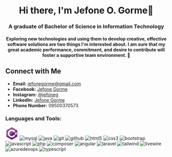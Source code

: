 <h1 align="center">Hi there, I'm Jefone O. Gorme👋</h1>
<h3 align="center">A graduate of Bachelor of Science in Information Technology</h3>
<h4 align="center">Exploring new technologies and using them to develop creative, effective software solutions are two things I'm interested about. I am sure that my great academic performance, commitment, and desire to contribute will foster a supportive team environment. 🌱</h4>

## Connect with Me

- **Email:** [jefonegorme@gmail.com](mailto:jefonegorme@gmail.com)
- **Facebook:** [Jefone Gorme](https://www.facebook.com/jefone.gorme.3/)
- **Instagram:** [@jefoneg](https://www.instagram.com/jefoneg/)
- **LinkedIn:** [Jefone Gorme](https://www.linkedin.com/in/jefone-gorme-678266258/)
- **Phone Number:** 09500370573

<h3 align="left">Languages and Tools:</h3>
<p align="left"> 
<img src="https://raw.githubusercontent.com/devicons/devicon/master/icons/csharp/csharp-original.svg" alt="csharp" width="40" height="40"/> 
<img src="https://cdn.jsdelivr.net/gh/devicons/devicon/icons/mysql/mysql-original.svg" alt="mysql" width="40" height="40"/> 
<img src="https://cdn.jsdelivr.net/gh/devicons/devicon/icons/java/java-original-wordmark.svg" alt="java" width="40" height="40"/> 
<img src="https://cdn.jsdelivr.net/gh/devicons/devicon/icons/git/git-original-wordmark.svg" alt="git" width="40" height="40"/>      
<img src="https://cdn.jsdelivr.net/gh/devicons/devicon/icons/github/github-original-wordmark.svg" alt="github" width="40" height="40"/>                
<img src="https://cdn.jsdelivr.net/gh/devicons/devicon/icons/html5/html5-original-wordmark.svg" alt="html5" width="40" height="40"/>                
<img src="https://cdn.jsdelivr.net/gh/devicons/devicon/icons/css3/css3-original-wordmark.svg" alt="css3" width="40" height="40"/>               
<img src="https://cdn.jsdelivr.net/gh/devicons/devicon/icons/bootstrap/bootstrap-plain-wordmark.svg" alt="bootstrap" width="40" height="40"/>                   
<img src="https://cdn.jsdelivr.net/gh/devicons/devicon/icons/javascript/javascript-original.svg" alt="javascript" width="40" height="40"/>                    
<img src="https://cdn.jsdelivr.net/gh/devicons/devicon/icons/php/php-plain.svg" alt="php" width="40" height="40"/>                            
<img src="https://cdn.jsdelivr.net/gh/devicons/devicon/icons/composer/composer-original.svg" alt="composer" width="40" height="40"/>
<img src="https://cdn.jsdelivr.net/gh/devicons/devicon/icons/angularjs/angularjs-original.svg" alt="angular" width="40" height="40"/>
<img src="https://cdn.jsdelivr.net/gh/devicons/devicon@latest/icons/laravel/laravel-original-wordmark.svg" alt="laravel" width="40" height="40"/>
<img src="https://cdn.jsdelivr.net/gh/devicons/devicon/icons/tailwindcss/tailwindcss-original-wordmark.svg" alt="tailwind" width="40" height="40"/>
<img src="https://cdn.jsdelivr.net/gh/devicons/devicon@latest/icons/livewire/livewire-original-wordmark.svg" alt="livewire" width="40" height="40"/>
<img src="https://cdn.jsdelivr.net/gh/devicons/devicon@latest/icons/azuredevops/azuredevops-original.svg" alt="azuredevops" width="40" height="40"/>
<img src="https://cdn.jsdelivr.net/gh/devicons/devicon@latest/icons/typescript/typescript-original.svg" alt="typescript" width="40" height="40"/>

</p>
